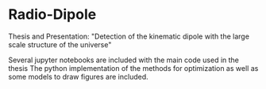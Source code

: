# Radio-Dipole

Thesis and Presentation: "Detection of the kinematic dipole with the large scale structure of the universe"

Several jupyter notebooks are included with the main code used in the thesis 
The python implementation of the methods for optimization as well as some models to draw figures are included.
